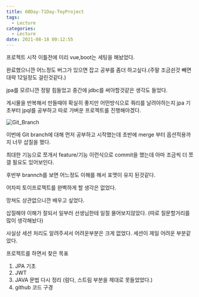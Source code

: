 ```yaml
---
title: 60Day-71Day-ToyProject
tags:
  - Lecture
categories:
  - Lecture
date: 2021-08-18 00:12:55
---
```



프로젝트 시작 이틀전에 미리 vue,boot는 세팅을 해놨었다.

완료했으니깐 어느정도 버그가 있으면 잡고 공부를 좀더 하고싶다.(주말 조금쉰것 빼면 대략 12일정도 걸린것같다.)

jpa를 모르니깐 정말 힘들었고 중간에 jdbc를 써야할것같은 생각도 들었다.

게시물을 반복해서 만들때야 확실히 좋지만 어떤방식으로 쿼리를 날려야하는지 jpa 기초부터 jpql를 공부하고 따로 가벼운 프로젝트를 진행해야겠다.

![Git_Branch](/review_img/71Day/1.PNG)

이번에 Git branch에 대해 먼저 공부하고 시작했는데 초반에 merge 부터 옵션적용까지 너무 삽질을 했다.

최대한 기능으로 쪼개서 feature/기능 이런식으로 commit을 했는데 아마 조금씩 더 쪼갤 필요도 있어보인다.

후반부 brannch를 보면 어느정도 이해를 해서 포맷이 유지 된것같다.

어차피 토이프로젝트를 완벽하게 할 생각은 없었다. 

망쳐도 상관없으니깐 배우고 싶었다.

삽질해야 이해가 잘되서 일부러 선생님한테 일절 물어보지않았다. (따로 질문할거리를 많이 생각해놨다)

사실상 세션 처리도 알려주셔서 어려운부분은 크게 없었다. 세션이 제일 어려운 부분같았다.

프로젝트를 하면서 찾은 목표

1. JPA 기초
2. JWT 
3. JAVA 문법 다시 정리 (람다, 스트림 부분을 제대로 못들었었다.)
4. github 코드 구경







